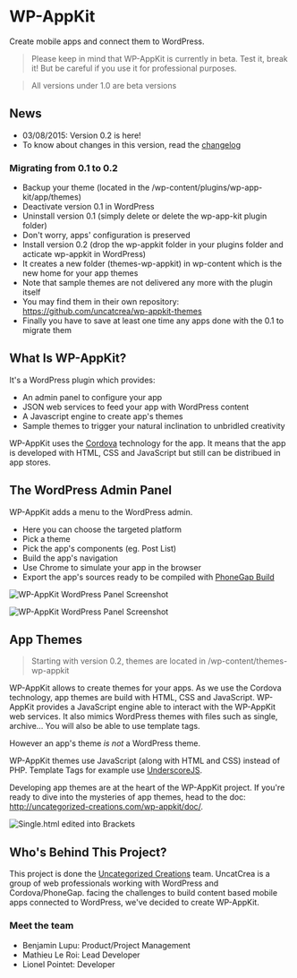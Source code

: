 # WP-AppKit
Create mobile apps and connect them to WordPress.
> Please keep in mind that WP-AppKit is currently in beta. Test it, break it! But be careful if you use it for professional purposes.

> All versions under 1.0 are beta versions

## News
* 03/08/2015: Version 0.2 is here!
* To know about changes in this version, read the [changelog](https://github.com/uncatcrea/wp-app-kit/blob/master/CHANGELOG.md)

### Migrating from 0.1 to 0.2
* Backup your theme (located in the /wp-content/plugins/wp-app-kit/app/themes)
* Deactivate version 0.1 in WordPress
* Uninstall version 0.1 (simply delete or delete the wp-app-kit plugin folder)
* Don't worry, apps' configuration is preserved
* Install version 0.2 (drop the wp-appkit folder in your plugins folder and acticate wp-appkit in WordPress)
* It creates a new folder (themes-wp-appkit) in wp-content which is the new home for your app themes
* Note that sample themes are not delivered any more with the plugin itself
* You may find them in their own repository: https://github.com/uncatcrea/wp-appkit-themes
* Finally you have to save at least one time any apps done with the 0.1 to migrate them

## What Is WP-AppKit?
It's a WordPress plugin which provides:
* An admin panel to configure your app
* JSON web services to feed your app with WordPress content
* A Javascript engine to create app's themes
* Sample themes to trigger your natural inclination to unbridled creativity

WP-AppKit uses the [Cordova](http://cordova.apache.org/) technology for the app. It means that the app is developed with HTML, CSS and JavaScript but still can be distribued in app stores.

## The WordPress Admin Panel
WP-AppKit adds a menu to the WordPress admin.
* Here you can choose the targeted platform
* Pick a theme
* Pick the app's components (eg. Post List)
* Build the app's navigation
* Use Chrome to simulate your app in the browser
* Export the app's sources ready to be compiled with [PhoneGap Build](https://build.phonegap.com/)

![WP-AppKit WordPress Panel Screenshot](https://cloud.githubusercontent.com/assets/6179747/6526510/ef87b228-c412-11e4-8c90-2753b6d1f4ef.png)

![WP-AppKit WordPress Panel Screenshot](https://cloud.githubusercontent.com/assets/6179747/6472500/4d27fd6a-c1f3-11e4-90fb-df233d82a98b.png)

## App Themes
> Starting with version 0.2, themes are located in /wp-content/themes-wp-appkit

WP-AppKit allows to create themes for your apps. As we use the Cordova technology, app themes are build with HTML, CSS and JavaScript. WP-AppKit provides a JavaScript engine able to interact with the WP-AppKit web services. It also mimics WordPress themes with files such as single, archive... You will also be able to use template tags.

However an app's theme *is not* a WordPress theme.

WP-AppKit themes use JavaScript (along with HTML and CSS) instead of PHP. Template Tags for example use [UnderscoreJS](http://underscorejs.org/).

Developing app themes are at the heart of the WP-AppKit project. If you're ready to dive into the mysteries of app themes, head to the doc: http://uncategorized-creations.com/wp-appkit/doc/.

![Single.html edited into Brackets](https://cloud.githubusercontent.com/assets/6179747/6472801/32accb3a-c1f5-11e4-8ff8-f7286b082a7c.png)

## Who's Behind This Project?
This project is done the [Uncategorized Creations](http://uncategorized-creations.com/) team. UncatCrea is a group of web professionals working with WordPress and Cordova/PhoneGap. facing the challenges to build content based mobile apps connected to WordPress, we've decided to create WP-AppKit.

### Meet the team
* Benjamin Lupu: Product/Project Management
* Mathieu Le Roi: Lead Developer
* Lionel Pointet: Developer